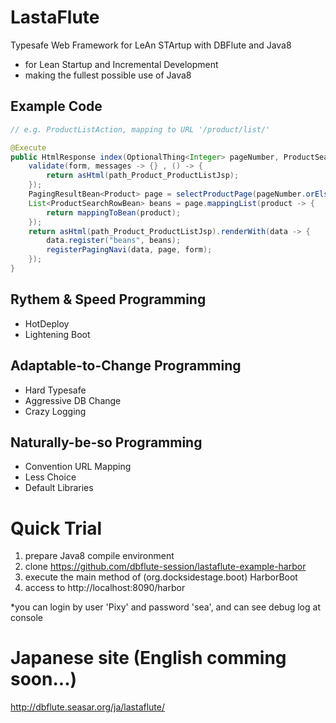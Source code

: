 # LastaFlute
Typesafe Web Framework for LeAn STArtup with DBFlute and Java8

- for Lean Startup and Incremental Development
- making the fullest possible use of Java8

## Example Code
```java
// e.g. ProductListAction, mapping to URL '/product/list/'

@Execute
public HtmlResponse index(OptionalThing<Integer> pageNumber, ProductSearchForm form) {
    validate(form, messages -> {} , () -> {
        return asHtml(path_Product_ProductListJsp);
    });
    PagingResultBean<Product> page = selectProductPage(pageNumber.orElse(1), form);
    List<ProductSearchRowBean> beans = page.mappingList(product -> {
        return mappingToBean(product);
    });
    return asHtml(path_Product_ProductListJsp).renderWith(data -> {
        data.register("beans", beans);
        registerPagingNavi(data, page, form);
    });
}
```
## Rythem & Speed Programming
- HotDeploy
- Lightening Boot

## Adaptable-to-Change Programming
- Hard Typesafe
- Aggressive DB Change
- Crazy Logging

## Naturally-be-so Programming
- Convention URL Mapping
- Less Choice
- Default Libraries

# Quick Trial
1. prepare Java8 compile environment
2. clone https://github.com/dbflute-session/lastaflute-example-harbor
3. execute the main method of (org.docksidestage.boot) HarborBoot
4. access to http://localhost:8090/harbor

*you can login by user 'Pixy' and password 'sea', and can see debug log at console

# Japanese site (English comming soon...)
http://dbflute.seasar.org/ja/lastaflute/
